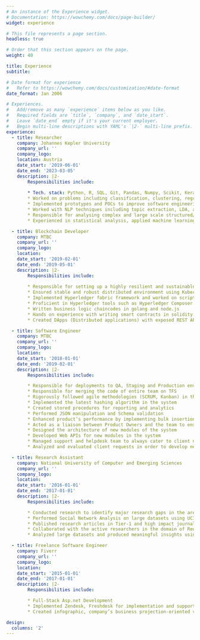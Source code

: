 ```yaml
---
# An instance of the Experience widget.
# Documentation: https://wowchemy.com/docs/page-builder/
widget: experience

# This file represents a page section.
headless: true

# Order that this section appears on the page.
weight: 40

title: Experience
subtitle:

# Date format for experience
#   Refer to https://wowchemy.com/docs/customization/#date-format
date_format: Jan 2006

# Experiences.
#   Add/remove as many `experience` items below as you like.
#   Required fields are `title`, `company`, and `date_start`.
#   Leave `date_end` empty if it's your current employer.
#   Begin multi-line descriptions with YAML's `|2-` multi-line prefix.
experience:
  - title: Researcher
    company: Johannes Kepler University
    company_url: ''
    company_logo: 
    location: Austria
    date_start: '2019-06-01'
    date_end: '2023-03-05'
    description: |2-
        Responsibilities include:
        
        * Tech. stack: Python, R, SQL, Git, Pandas, Numpy, Scikit, Keras, Tensorflow, Pytorch, Neo4j
        * Worked on problems including classification, clustering, regression, and optimization
        * Implemented prototypes and POCs to improve software engineering life cycle using contemporary machine learning algorithms
        * Worked with NLP techniques including topic extraction, LDA, and sentiment analysis
        * Responsible for analysing complex and large scale structured/unstructured datasets and converting into actionable insights
        * Experienced in statistical analysis, applied machine learning, and making technicalities graspable for the stakeholders

  - title: Blockchain Developer
    company: MTBC
    company_url: ''
    company_logo: 
    location: 
    date_start: '2019-02-01'
    date_end: '2019-05-01'
    description: |2-
        Responsibilities include:
        
        * Responsible for setting up a highly resilient and sustainable blockchain network architecture
        * Ensured stable and robust distributed environment using Kubernetes
        * Implemented Hyperledger fabric framework and worked on script automation
        * Proficient in Hyperledger tools such as Hyperledger Composer and Hyperledger Explorer
        * Written business logic chaincodes in golang and node.js
        * Hands on experience with writing smart contracts in solidity (Ethereum)
        * Created DApps (Distributed applications) with exposed REST APIs’

  - title: Software Engineer
    company: MTBC
    company_url: ''
    company_logo: 
    location: 
    date_start: '2018-01-01'
    date_end: '2019-02-01'
    description: |2-
        Responsibilities include:

        * Responsible for deployments to QA, Staging and Production environment as being the release owner in the team  
        * Responsible for merging the code of entire team on TFS
        * Rigorously followed agile methodologies (SCRUM, Kanban) in the development process using JIRA
        * Implemented the latest hashing algorithm in the system
        * Created stored procedures for reporting and analytics
        * Performed JSON manipulation and Schema validation
        * Enhanced product’s performance by implementing bulk insertions to database and enabling multi-threading
        * Acted as a liaison between Product Owners and the team to ensure development and operations are moving in the right direction
        * Designed the architecture of new modules of the system
        * Developed Web APIs for new modules in the system
        * Managed support and helpdesk team to always cater to client needs
        * Analyzed and evaluated client requests in order to develop new functionality

  - title: Research Assistant
    company: National University of Computer and Emerging Sciences
    company_url: ''
    company_logo: 
    location: 
    date_start: '2016-01-01'
    date_end: '2017-01-01'
    description: |2-
        Responsibilities include:

        * Conducted research to identify major research gaps in the area of Requirements Engineering, Machine Learning, and Agile Software Development Processes
        * Performed Social Network Analysis on large datasets using UCINet and Gephi
        * Published research articles in Tier-1 and high impact journals and conferences
        * Collaborated with the active researchers in the domain of Requirements Engineering, Data Science, Machine Learning, and Software Testing
        * Analyzed large datasets and produced meaningful insights using contemporary machine learning algorithms

  - title: Freelance Software Engineer
    company: Fiverr
    company_url: ''
    company_logo: 
    location: 
    date_start: '2015-01-01'
    date_end: '2017-01-01'
    description: |2-
        Responsibilities include:

        * Full-Stack Asp.net Development
        * Implemented Zendesk, Freshdesk for implementation and support operations
        * Created infographic, company’s business projection-oriented videos

design:
  columns: '2'
---
```

